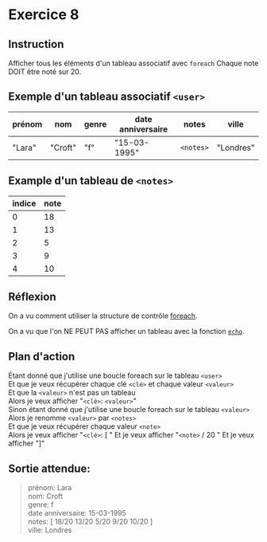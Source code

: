 # Exercice 8

## Instruction

Afficher tous les éléments d'un tableau associatif avec `foreach`
Chaque note DOIT être noté sur 20.

## Exemple d'un tableau associatif `<user>`

| prénom | nom     | genre | date anniversaire | notes     | ville     |
| ------ | ------- | ----- | ----------------- | --------- | --------- |
| "Lara" | "Croft" | "f"   | "15-03-1995"      | `<notes>` | "Londres" |

## Example d'un tableau de `<notes>`

| indice | note |
| ------ | ---- |
| 0      | 18   |
| 1      | 13   |
| 2      | 5    |
| 3      | 9    |
| 4      | 10   |

## Réflexion

On a vu comment utiliser la structure de contrôle [foreach](https://www.php.net/manual/fr/control-structures.foreach.php).

On a vu que l'on NE PEUT PAS afficher un tableau avec la fonction [`echo`](https://www.php.net/manual/fr/function.echo.php).

## Plan d'action

Étant donné que j'utilise une boucle foreach sur le tableau `<user>`  
Et que je veux récupérer chaque clé `<clé>` et chaque valeur `<valeur>`  
Et que la `<valeur>` n'est pas un tableau  
Alors je veux afficher "`<clé>`: `<valeur>`"  
Sinon étant donné que j'utilise une boucle foreach sur le tableau `<valeur>`  
Alors je renomme `<valeur>` par `<notes>`  
Et que je veux récupérer chaque valeur `<note>`  
Alors je veux afficher "`<clé>`: [ "
Et je veux afficher "`<note>` / 20 "
Et je veux afficher "]"

## Sortie attendue:

> prénom: Lara  
> nom: Croft  
> genre: f  
> date anniversaire: 15-03-1995  
> notes: [ 18/20 13/20 5/20 9/20 10/20 ]  
> ville: Londres
